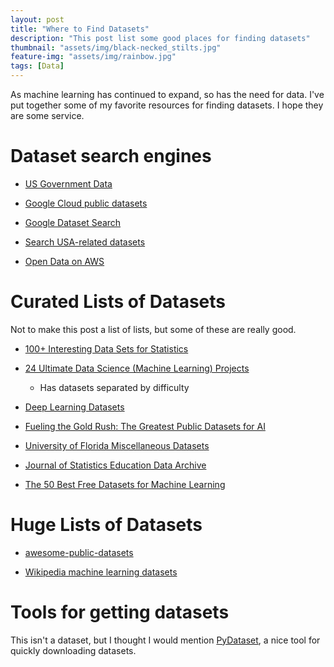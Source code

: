 ```yaml
---
layout: post
title: "Where to Find Datasets"
description: "This post list some good places for finding datasets"
thumbnail: "assets/img/black-necked_stilts.jpg"
feature-img: "assets/img/rainbow.jpg"
tags: [Data]
---
```


As machine learning has continued to expand, so has the need for data. I've put together some of my favorite resources for finding datasets. I hope they are some service.

# Dataset search engines

* [US Government Data](https://www.data.gov/)

* [Google Cloud public datasets](https://cloud.google.com/public-datasets)

* [Google Dataset Search](https://datasetsearch.research.google.com/)

* [Search USA-related datasets](https://datausa.io/)

* [Open Data on AWS](https://registry.opendata.aws/)

# Curated Lists of Datasets

Not to make this post a list of lists, but some of these are really good.

* [100+ Interesting Data Sets for Statistics](https://rs.io/100-interesting-data-sets-for-statistics/)

* [24 Ultimate Data Science (Machine Learning) Projects](https://www.analyticsvidhya.com/blog/2018/05/24-ultimate-data-science-projects-to-boost-your-knowledge-and-skills/)
  * Has datasets separated by difficulty

* [Deep Learning Datasets](https://www.analyticsvidhya.com/blog/2018/03/comprehensive-collection-deep-learning-datasets/)

* [Fueling the Gold Rush: The Greatest Public Datasets for AI](https://medium.com/startup-grind/fueling-the-ai-gold-rush-7ae438505bc2#.df6uz65q2)

* [University of Florida Miscellaneous Datasets](http://users.stat.ufl.edu/~winner/datasets.html)

* [Journal of Statistics Education Data Archive](http://jse.amstat.org/jse_data_archive.htm)

* [The 50 Best Free Datasets for Machine Learning](https://lionbridge.ai/datasets/the-50-best-free-datasets-for-machine-learning/)

# Huge Lists of Datasets

* [awesome-public-datasets](https://github.com/awesomedata/awesome-public-datasets)

* [Wikipedia machine learning datasets](https://en.wikipedia.org/wiki/List_of_datasets_for_machine-learning_research)

# Tools for getting datasets

This isn't a dataset, but I thought I would mention [PyDataset](https://github.com/iamaziz/PyDataset), a nice tool for quickly downloading datasets.

